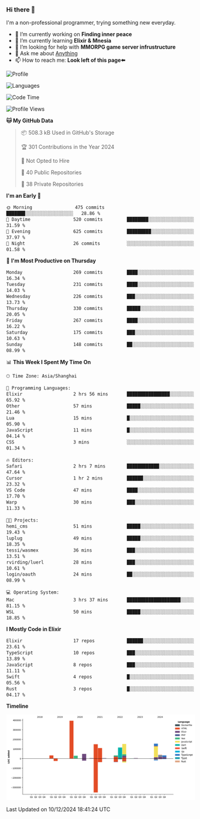 ### Hi there 👋

I'm a non-professional programmer, trying something new everyday.

<!--
**dyzdyz010/dyzdyz010** is a ✨ _special_ ✨ repository because its `README.md` (this file) appears on your GitHub profile.
-->

- 🔭 I’m currently working on **Finding inner peace**
- 🌱 I’m currently learning **Elixir & Mnesia**
- 🤔 I’m looking for help with **MMORPG game server infrustructure**
- 💬 Ask me about [Anything](https://github.com/dyzdyz010/dyzdyz010/issues)
- 📫 How to reach me: **Look left of this page⬅️**

<!-- - 👯 I’m looking to collaborate on
- 😄 Pronouns: ...
- ⚡ Fun fact: ...
 -->
 
![Profile](https://github-readme-stats.vercel.app/api?username=dyzdyz010&count_private=true&show_icons=true&theme=dracula)

![Languages](https://github-readme-stats.vercel.app/api/top-langs/?username=dyzdyz010&layout=compact&theme=dracula)

<!--START_SECTION:waka-->
![Code Time](http://img.shields.io/badge/Code%20Time-1%2C844%20hrs%2018%20mins-blue)

![Profile Views](http://img.shields.io/badge/Profile%20Views-2-blue)

**🐱 My GitHub Data** 

> 📦 508.3 kB Used in GitHub's Storage 
 > 
> 🏆 301 Contributions in the Year 2024
 > 
> 🚫 Not Opted to Hire
 > 
> 📜 40 Public Repositories 
 > 
> 🔑 38 Private Repositories 
 > 
**I'm an Early 🐤** 

```text
🌞 Morning                475 commits         ███████░░░░░░░░░░░░░░░░░░   28.86 % 
🌆 Daytime                520 commits         ████████░░░░░░░░░░░░░░░░░   31.59 % 
🌃 Evening                625 commits         █████████░░░░░░░░░░░░░░░░   37.97 % 
🌙 Night                  26 commits          ░░░░░░░░░░░░░░░░░░░░░░░░░   01.58 % 
```
📅 **I'm Most Productive on Thursday** 

```text
Monday                   269 commits         ████░░░░░░░░░░░░░░░░░░░░░   16.34 % 
Tuesday                  231 commits         ████░░░░░░░░░░░░░░░░░░░░░   14.03 % 
Wednesday                226 commits         ███░░░░░░░░░░░░░░░░░░░░░░   13.73 % 
Thursday                 330 commits         █████░░░░░░░░░░░░░░░░░░░░   20.05 % 
Friday                   267 commits         ████░░░░░░░░░░░░░░░░░░░░░   16.22 % 
Saturday                 175 commits         ███░░░░░░░░░░░░░░░░░░░░░░   10.63 % 
Sunday                   148 commits         ██░░░░░░░░░░░░░░░░░░░░░░░   08.99 % 
```


📊 **This Week I Spent My Time On** 

```text
🕑︎ Time Zone: Asia/Shanghai

💬 Programming Languages: 
Elixir                   2 hrs 56 mins       ████████████████░░░░░░░░░   65.92 % 
Other                    57 mins             █████░░░░░░░░░░░░░░░░░░░░   21.46 % 
Lua                      15 mins             █░░░░░░░░░░░░░░░░░░░░░░░░   05.90 % 
JavaScript               11 mins             █░░░░░░░░░░░░░░░░░░░░░░░░   04.14 % 
CSS                      3 mins              ░░░░░░░░░░░░░░░░░░░░░░░░░   01.34 % 

🔥 Editors: 
Safari                   2 hrs 7 mins        ████████████░░░░░░░░░░░░░   47.64 % 
Cursor                   1 hr 2 mins         ██████░░░░░░░░░░░░░░░░░░░   23.32 % 
VS Code                  47 mins             ████░░░░░░░░░░░░░░░░░░░░░   17.70 % 
Warp                     30 mins             ███░░░░░░░░░░░░░░░░░░░░░░   11.33 % 

🐱‍💻 Projects: 
hemi_cms                 51 mins             █████░░░░░░░░░░░░░░░░░░░░   19.43 % 
luplug                   49 mins             █████░░░░░░░░░░░░░░░░░░░░   18.35 % 
tessi/wasmex             36 mins             ███░░░░░░░░░░░░░░░░░░░░░░   13.51 % 
rvirding/luerl           28 mins             ███░░░░░░░░░░░░░░░░░░░░░░   10.61 % 
login/oauth              24 mins             ██░░░░░░░░░░░░░░░░░░░░░░░   08.99 % 

💻 Operating System: 
Mac                      3 hrs 37 mins       ████████████████████░░░░░   81.15 % 
WSL                      50 mins             █████░░░░░░░░░░░░░░░░░░░░   18.85 % 
```

**I Mostly Code in Elixir** 

```text
Elixir                   17 repos            ██████░░░░░░░░░░░░░░░░░░░   23.61 % 
TypeScript               10 repos            ███░░░░░░░░░░░░░░░░░░░░░░   13.89 % 
JavaScript               8 repos             ███░░░░░░░░░░░░░░░░░░░░░░   11.11 % 
Swift                    4 repos             █░░░░░░░░░░░░░░░░░░░░░░░░   05.56 % 
Rust                     3 repos             █░░░░░░░░░░░░░░░░░░░░░░░░   04.17 % 
```



**Timeline**

![Lines of Code chart](https://raw.githubusercontent.com/dyzdyz010/dyzdyz010/master/assets/bar_graph.png)


 Last Updated on 10/12/2024 18:41:24 UTC
<!--END_SECTION:waka-->
